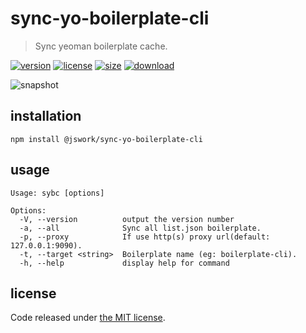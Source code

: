 # sync-yo-boilerplate-cli
> Sync yeoman boilerplate cache.

[![version][version-image]][version-url]
[![license][license-image]][license-url]
[![size][size-image]][size-url]
[![download][download-image]][download-url]

![snapshot](https://tva1.sinaimg.cn/large/0081Kckwgy1gk87ynhkbaj30u60asasp.jpg)

## installation
```shell
npm install @jswork/sync-yo-boilerplate-cli
```

## usage
~~~
Usage: sybc [options]

Options:
  -V, --version          output the version number
  -a, --all              Sync all list.json boilerplate.
  -p, --proxy            If use http(s) proxy url(default: 127.0.0.1:9090).
  -t, --target <string>  Boilerplate name (eg: boilerplate-cli).
  -h, --help             display help for command
~~~

## license
Code released under [the MIT license](https://github.com/afeiship/sync-yo-boilerplate-cli/blob/master/LICENSE.txt).

[version-image]: https://img.shields.io/npm/v/@jswork/sync-yo-boilerplate-cli
[version-url]: https://npmjs.org/package/@jswork/sync-yo-boilerplate-cli

[license-image]: https://img.shields.io/npm/l/@jswork/sync-yo-boilerplate-cli
[license-url]: https://github.com/afeiship/sync-yo-boilerplate-cli/blob/master/LICENSE.txt

[size-image]: https://img.shields.io/bundlephobia/minzip/@jswork/sync-yo-boilerplate-cli
[size-url]: https://github.com/afeiship/sync-yo-boilerplate-cli/blob/master/dist/sync-yo-boilerplate-cli.min.js

[download-image]: https://img.shields.io/npm/dm/@jswork/sync-yo-boilerplate-cli
[download-url]: https://www.npmjs.com/package/@jswork/sync-yo-boilerplate-cli
